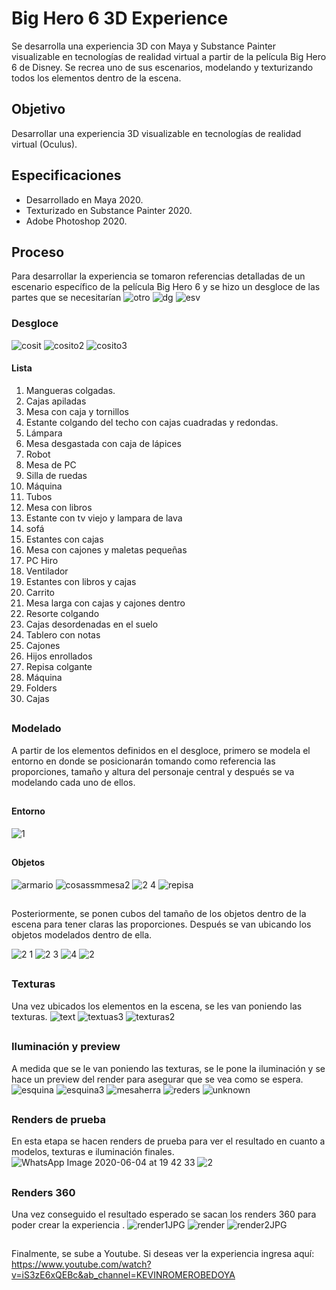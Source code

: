 # Big Hero 6 3D Experience

Se  desarrolla una experiencia 3D con Maya y Substance Painter visualizable en tecnologías de realidad virtual a partir de la película Big Hero 6 de Disney. Se recrea uno de sus escenarios, modelando y texturizando todos los elementos dentro de la escena.

## Objetivo

Desarrollar una experiencia 3D visualizable en tecnologías de realidad virtual (Oculus).

## Especificaciones

- Desarrollado en Maya 2020.
- Texturizado en Substance Painter 2020.
- Adobe Photoshop 2020.

## Proceso

Para desarrollar la experiencia se tomaron referencias detalladas de un escenario específico de la película Big Hero 6 y se hizo un desgloce de las partes que se necesitarían
![otro](https://user-images.githubusercontent.com/42383401/111044408-84f92700-8416-11eb-9908-a7a693067d36.PNG)
![dg](https://user-images.githubusercontent.com/42383401/111044411-89254480-8416-11eb-8917-f02fbc1622a6.PNG)
![esv](https://user-images.githubusercontent.com/42383401/111044413-8fb3bc00-8416-11eb-9b3d-6a5c40ce0a74.PNG)

### Desgloce
![cosit](https://user-images.githubusercontent.com/42383401/111044714-3482c900-8418-11eb-8a5e-7f1173f812f5.PNG)
![cosito2](https://user-images.githubusercontent.com/42383401/111044458-ec16db80-8416-11eb-911a-96b308c39066.PNG)
![cosito3](https://user-images.githubusercontent.com/42383401/111044475-fcc75180-8416-11eb-8b29-a2b25b95761a.PNG)

#### Lista
1. Mangueras colgadas.
2. Cajas apiladas
3. Mesa con caja y tornillos
4. Estante colgando del techo con cajas cuadradas y redondas.
5. Lámpara
6. Mesa desgastada con caja de lápices
7. Robot
8. Mesa de PC
9. Silla de ruedas
10. Máquina
11. Tubos
12. Mesa con libros
13. Estante con tv viejo y lampara de lava
14. sofá
15. Estantes con cajas
16. Mesa con cajones y maletas pequeñas
17. PC Hiro
18. Ventilador
19. Estantes con libros y cajas
20. Carrito
21. Mesa larga con cajas y cajones dentro
22. Resorte colgando
23. Cajas desordenadas en el suelo
24. Tablero con notas
25. Cajones
26. Hijos enrollados
27. Repisa colgante
28. Máquina
29. Folders
30. Cajas




##
### Modelado
A partir de los elementos definidos en el desgloce, primero se modela el entorno en donde se posicionarán tomando como referencia las proporciones, tamaño y altura del personaje central y después se va modelando cada uno de ellos.

##
#### Entorno
![1](https://user-images.githubusercontent.com/42383401/111044546-3dbf6600-8417-11eb-83d8-78caadf6d185.PNG)

##
#### Objetos
![armario](https://user-images.githubusercontent.com/42383401/111044563-5760ad80-8417-11eb-8143-2fd5318d86a4.PNG)
![cosassmmesa2](https://user-images.githubusercontent.com/42383401/111044572-5def2500-8417-11eb-93b8-fc4575324446.PNG)
![2 4](https://user-images.githubusercontent.com/42383401/111044574-5fb8e880-8417-11eb-93df-b1ef5ae57e81.PNG)
![repisa](https://user-images.githubusercontent.com/42383401/111044576-634c6f80-8417-11eb-8fe7-e93cb066283f.PNG)


##
Posteriormente, se ponen cubos del tamaño de los objetos dentro de la escena para tener claras las proporciones. Después se van ubicando los objetos modelados dentro de ella.

![2 1](https://user-images.githubusercontent.com/42383401/111044652-d950d680-8417-11eb-9b70-079180687d84.PNG)
![2 3](https://user-images.githubusercontent.com/42383401/111044654-dce45d80-8417-11eb-8b8e-44408eb43b53.PNG)
![4](https://user-images.githubusercontent.com/42383401/111044662-e1a91180-8417-11eb-9496-e5063baea64c.PNG)
![2](https://user-images.githubusercontent.com/42383401/111044793-abb85d00-8418-11eb-9965-f7a2390a8092.PNG)

##
### Texturas

Una vez ubicados los elementos en la escena, se les van poniendo las texturas.
![text](https://user-images.githubusercontent.com/42383401/111044830-dbfffb80-8418-11eb-9a0c-107ff3b4114a.PNG)
![textuas3](https://user-images.githubusercontent.com/42383401/111044834-ddc9bf00-8418-11eb-8724-2ae91ecec247.PNG)
![texturas2](https://user-images.githubusercontent.com/42383401/111044835-defaec00-8418-11eb-8073-03701c8b9f99.PNG)

##
### Iluminación y preview
A medida que se le van poniendo las texturas, se le pone la iluminación y se hace un preview del render para asegurar que se vea como se espera.
![esquina](https://user-images.githubusercontent.com/42383401/111044890-42851980-8419-11eb-95c0-818b958adef3.PNG)
![esquina3](https://user-images.githubusercontent.com/42383401/111044894-4749cd80-8419-11eb-9b30-e1d32f8efc1f.PNG)
![mesaherra](https://user-images.githubusercontent.com/42383401/111044896-49139100-8419-11eb-9de9-760221ce05dc.PNG)
![reders](https://user-images.githubusercontent.com/42383401/111044900-4ca71800-8419-11eb-865b-9bdda161300f.PNG)
![unknown](https://user-images.githubusercontent.com/42383401/111045048-fededf80-8419-11eb-9416-20a754b4a59d.png)

##
### Renders de prueba
En esta etapa se hacen renders de prueba para ver el resultado en cuanto a modelos, texturas e iluminación finales.
![WhatsApp Image 2020-06-04 at 19 42 33](https://user-images.githubusercontent.com/42383401/111044945-811ad400-8419-11eb-926f-291326906faf.jpeg)
![2](https://user-images.githubusercontent.com/42383401/111044947-82e49780-8419-11eb-9bb9-d44bfad50eae.png)

##
### Renders 360
Una vez conseguido el resultado esperado se sacan los renders 360 para poder crear la experiencia .
![render1JPG](https://user-images.githubusercontent.com/42383401/111045038-f4244a80-8419-11eb-8180-4fc1a1d71e3e.jpg)
![render](https://user-images.githubusercontent.com/42383401/111045074-2cc42400-841a-11eb-8cbe-068081a95b4c.PNG)
![render2JPG](https://user-images.githubusercontent.com/42383401/111045034-eec70000-8419-11eb-8f84-b3d34e072ccc.jpg)

##
Finalmente, se sube a Youtube.
Si deseas ver la experiencia ingresa aquí: https://www.youtube.com/watch?v=iS3zE6xQEBc&ab_channel=KEVINROMEROBEDOYA


